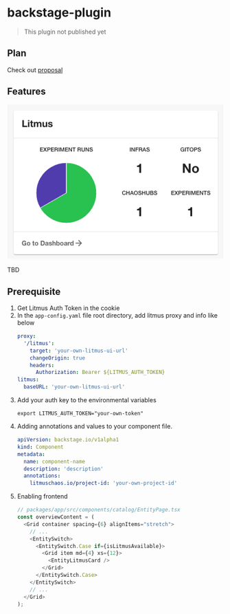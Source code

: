 # backstage-plugin

> This plugin not published yet

## Plan

Check out [proposal](https://docs.google.com/document/d/1_ePJ36DwFrhFPhcxhxXX__yiNzW1KDL83L2lfF8oIcA/edit?usp=sharing)

## Features

![Litmus Overview Card](./docs/litmus-overview-card.png)

TBD

## Prerequisite

1. Get Litmus Auth Token in the cookie
2. In the `app-config.yaml` file root directory, add litmus proxy and info like below
   ```yaml
   proxy:
     '/litmus':
       target: 'your-own-litmus-ui-url'
       changeOrigin: true
       headers:
         Authorization: Bearer ${LITMUS_AUTH_TOKEN}
   litmus:
     baseURL: 'your-own-litmus-ui-url'
   ```
3. Add your auth key to the environmental variables
   ```shell
   export LITMUS_AUTH_TOKEN="your-own-token"
   ```
4. Adding annotations and values to your component file.
   ```yaml
   apiVersion: backstage.io/v1alpha1
   kind: Component
   metadata:
     name: component-name
     description: 'description'
     annotations:
       litmuschaos.io/project-id: 'your-own-project-id'
   ```
5. Enabling frontend
   ```ts
   // packages/app/src/components/catalog/EntityPage.tsx
   const overviewContent = (
     <Grid container spacing={6} alignItems="stretch">
       // ...
       <EntitySwitch>
         <EntitySwitch.Case if={isLitmusAvailable}>
           <Grid item md={4} xs={12}>
             <EntityLitmusCard />
           </Grid>
         </EntitySwitch.Case>
       </EntitySwitch>
       // ...
     </Grid>
   );
   ```
